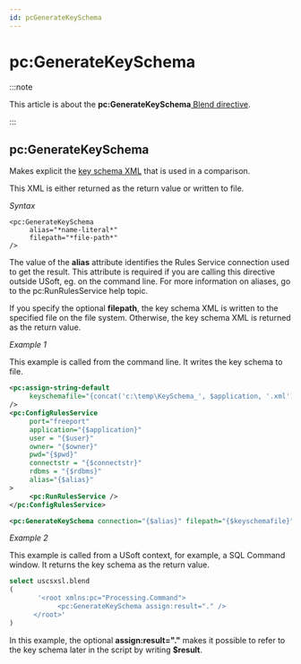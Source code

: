 ```yaml
---
id: pcGenerateKeySchema
---
```


# pc:GenerateKeySchema




:::note

This article is about the **pc:GenerateKeySchema**[ Blend directive](/docs/Repositories/Blend_directives).

:::

## **pc:GenerateKeySchema**

Makes explicit the [key schema XML](/docs/Repositories/Blend_directives/pcCompare.md) that is used in a comparison.

This XML is either returned as the return value or written to file.

*Syntax*

```
<pc:GenerateKeySchema
     alias="*name-literal*"
     filepath="*file-path*"
/>
```

The value of the **alias** attribute identifies the Rules Service connection used to get the result. This attribute is required if you are calling this directive outside USoft, eg. on the command line. For more information on aliases, go to the pc:RunRulesService help topic.

If you specify the optional **filepath**, the key schema XML is written to the specified file on the file system. Otherwise, the key schema XML is returned as the return value.

*Example 1*

This example is called from the command line. It writes the key schema to file.

```xml
<pc:assign-string-default
     keyschemafile="{concat('c:\temp\KeySchema_', $application, '.xml')"
/>
<pc:ConfigRulesService
     port="freeport"
     application="{$application}"
     user = "{$user}"
     owner= "{$owner}"
     pwd="{$pwd}"
     connectstr = "{$connectstr}"
     rdbms = "{$rdbms}"
     alias="{$alias}"
>
     <pc:RunRulesService />
</pc:ConfigRulesService>

<pc:GenerateKeySchema connection="{$alias}" filepath="{$keyschemafile}"/>
```

*Example 2*

This example is called from a USoft context, for example, a SQL Command window. It returns the key schema as the return value.

```sql
select uscsxsl.blend
(
       '<root xmlns:pc="Processing.Command">
            <pc:GenerateKeySchema assign:result="." />
      </root>'
)
```

In this example, the optional **assign:result="."** makes it possible to refer to the key schema later in the script by writing **$result**.